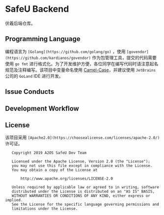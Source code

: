 # SafeU Backend

伏羲后端仓库。

## Programming Language

编程语言为 `[Golang](https://github.com/golang/go)` ，使用 `[govendor](https://github.com/kardianos/govendor)` 作为包管理工具，提交的代码需要使用 `go fmt` 进行格式化。为了开发维护方便，各位同学在编写代码时请注意起名规范及注释编写。该项目中变量命名使用 [Camel-Case](https://zh.wikipedia.org/wiki/%E9%A7%9D%E5%B3%B0%E5%BC%8F%E5%A4%A7%E5%B0%8F%E5%AF%AB)，并建议使用 `JetBrains` 公司的 `GoLand` IDE 进行开发。

## Issue Conducts

## Development Workflow

## License

该项目采用 `[Apache2.0](https://choosealicense.com/licenses/apache-2.0/)` 许可证。

```
   Copyright 2019 A2OS SafeU Dev Team

   Licensed under the Apache License, Version 2.0 (the "License");
   you may not use this file except in compliance with the License.
   You may obtain a copy of the License at

       http://www.apache.org/licenses/LICENSE-2.0

   Unless required by applicable law or agreed to in writing, software
   distributed under the License is distributed on an "AS IS" BASIS,
   WITHOUT WARRANTIES OR CONDITIONS OF ANY KIND, either express or implied.
   See the License for the specific language governing permissions and
   limitations under the License.
```
